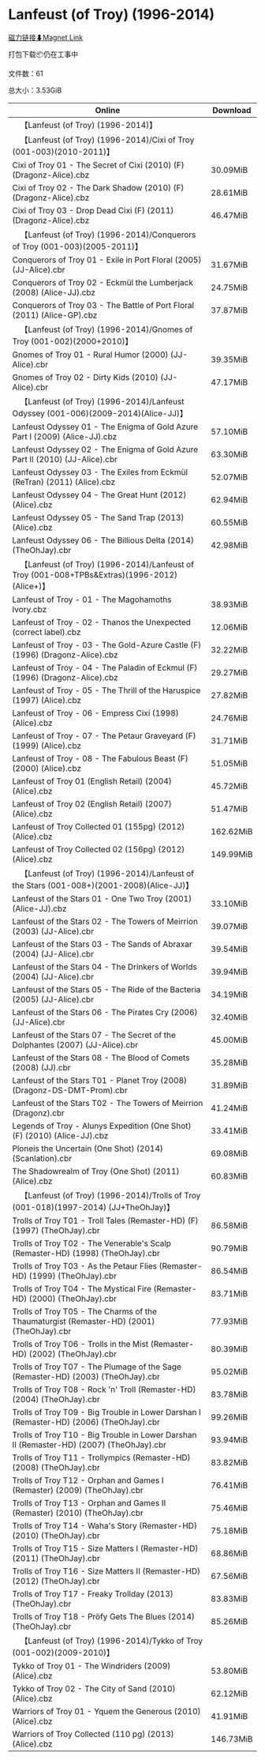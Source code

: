 # Lanfeust (of Troy) (1996-2014)

[磁力链接⬇Magnet Link](magnet:?xt=urn:btih:d8d4eab23e1d57f3faf2f7c664422974fa5276cb&dn=Lanfeust%20%28of%20Troy%29%20%281996-2014%29)

打包下载📦仍在工事中

文件数：61

总大小：3.53GiB

Online | Download
--- | ---
&emsp;【Lanfeust (of Troy) (1996-2014)】 | 
&emsp;【Lanfeust (of Troy) (1996-2014)/Cixi of Troy (001-003)(2010-2011)】 | 
Cixi of Troy 01 - The Secret of Cixi (2010) (F) (Dragonz-Alice).cbz | 30.09MiB
Cixi of Troy 02 - The Dark Shadow (2010) (F) (Dragonz-Alice).cbz | 28.61MiB
Cixi of Troy 03 - Drop Dead Cixi (F) (2011) (Dragonz-Alice).cbz | 46.47MiB
&emsp;【Lanfeust (of Troy) (1996-2014)/Conquerors of Troy (001-003)(2005-2011)】 | 
Conquerors of Troy 01 - Exile in Port Floral (2005) (JJ-Alice).cbr | 31.67MiB
Conquerors of Troy 02 - Eckmül the Lumberjack (2008) (Alice-JJ).cbz | 24.75MiB
Conquerors of Troy 03 - The Battle of Port Floral (2011) (Alice-GP).cbz | 37.87MiB
&emsp;【Lanfeust (of Troy) (1996-2014)/Gnomes of Troy (001-002)(2000+2010)】 | 
Gnomes of Troy 01 - Rural Humor (2000) (JJ-Alice).cbr | 39.35MiB
Gnomes of Troy 02 - Dirty Kids (2010) (JJ-Alice).cbr | 47.17MiB
&emsp;【Lanfeust (of Troy) (1996-2014)/Lanfeust Odyssey (001-006)(2009-2014)(Alice-JJ)】 | 
Lanfeust Odyssey 01 - The Enigma of Gold Azure Part I (2009) (Alice-JJ).cbz | 57.10MiB
Lanfeust Odyssey 02 - The Enigma of Gold Azure Part II (2010) (JJ-Alice).cbr | 63.30MiB
Lanfeust Odyssey 03 - The Exiles from Eckmül (ReTran) (2011) (Alice).cbz | 52.07MiB
Lanfeust Odyssey 04 - The Great Hunt (2012) (Alice).cbz | 62.94MiB
Lanfeust Odyssey 05 - The Sand Trap (2013) (Alice).cbz | 60.55MiB
Lanfeust Odyssey 06 - The Billious Delta (2014) (TheOhJay).cbr | 42.98MiB
&emsp;【Lanfeust (of Troy) (1996-2014)/Lanfeust of Troy (001-008+TPBs&Extras)(1996-2012)(Alice+)】 | 
Lanfeust of Troy - 01 - The Magohamoths Ivory.cbz | 38.93MiB
Lanfeust of Troy - 02 - Thanos the Unexpected (correct label).cbz | 12.06MiB
Lanfeust of Troy - 03 - The Gold-Azure Castle (F) (1996) (Dragonz-Alice).cbz | 32.22MiB
Lanfeust of Troy - 04 - The Paladin of Eckmul (F) (1996) (Dragonz-Alice).cbz | 29.27MiB
Lanfeust of Troy - 05 - The Thrill of the Haruspice (1997) (Alice).cbz | 27.82MiB
Lanfeust of Troy - 06 - Empress Cixi (1998) (Alice).cbz | 24.76MiB
Lanfeust of Troy - 07 - The Petaur Graveyard (F) (1999) (Alice).cbz | 31.71MiB
Lanfeust of Troy - 08 - The Fabulous Beast (F) (2000) (Alice).cbz | 51.05MiB
Lanfeust of Troy 01 (English Retail) (2004) (Alice).cbz | 45.72MiB
Lanfeust of Troy 02 (English Retail) (2007) (Alice).cbz | 51.47MiB
Lanfeust of Troy Collected 01 (155pg) (2012) (Alice).cbz | 162.62MiB
Lanfeust of Troy Collected 02 (156pg) (2012) (Alice).cbz | 149.99MiB
&emsp;【Lanfeust (of Troy) (1996-2014)/Lanfeust of the Stars (001-008+)(2001-2008)(Alice-JJ)】 | 
Lanfeust of the Stars 01 - One Two Troy (2001) (Alice-JJ).cbz | 33.10MiB
Lanfeust of the Stars 02 - The Towers of Meirrion (2003) (JJ-Alice).cbr | 39.07MiB
Lanfeust of the Stars 03 - The Sands of Abraxar (2004) (JJ-Alice).cbr | 39.54MiB
Lanfeust of the Stars 04 - The Drinkers of Worlds (2004) (JJ-Alice).cbr | 39.94MiB
Lanfeust of the Stars 05 - The Ride of the Bacteria (2005)  (JJ-Alice).cbr | 34.19MiB
Lanfeust of the Stars 06 - The Pirates Cry (2006)  (JJ-Alice).cbr | 32.40MiB
Lanfeust of the Stars 07 - The Secret of the Dolphantes (2007)  (JJ-Alice).cbr | 45.00MiB
Lanfeust of the Stars 08 - The Blood of Comets (2008) (JJ).cbr | 35.28MiB
Lanfeust of the Stars T01 - Planet Troy (2008) (Dragonz-DS-DMT-Prom).cbr | 31.89MiB
Lanfeust of the Stars T02 - The Towers of Meirrion (Dragonz).cbr | 41.24MiB
Legends of Troy - Alunys Expedition (One Shot) (F) (2010) (Alice-JJ).cbz | 33.41MiB
Ploneis the Uncertain (One Shot) (2014) (Scanlation).cbr | 69.08MiB
The Shadowrealm of Troy (One Shot) (2011) (Alice).cbz | 60.83MiB
&emsp;【Lanfeust (of Troy) (1996-2014)/Trolls of Troy (001-018)(1997-2014) (JJ+TheOhJay)】 | 
Trolls of Troy T01 - Troll Tales (Remaster-HD) (F) (1997) (TheOhJay).cbr | 86.58MiB
Trolls of Troy T02 - The Venerable's Scalp (Remaster-HD) (1998) (TheOhJay).cbr | 90.79MiB
Trolls of Troy T03 - As the Petaur Flies (Remaster-HD) (1999) (TheOhJay).cbr | 86.54MiB
Trolls of Troy T04 - The Mystical Fire (Remaster-HD) (2000) (TheOhJay).cbr | 83.71MiB
Trolls of Troy T05 - The Charms of the Thaumaturgist (Remaster-HD) (2001) (TheOhJay).cbr | 77.93MiB
Trolls of Troy T06 - Trolls in the Mist (Remaster-HD) (2002) (TheOhJay).cbr | 80.39MiB
Trolls of Troy T07 - The Plumage of the Sage (Remaster-HD) (2003) (TheOhJay).cbr | 95.02MiB
Trolls of Troy T08 - Rock 'n' Troll (Remaster-HD) (2004) (TheOhJay).cbr | 83.78MiB
Trolls of Troy T09 - Big Trouble in Lower Darshan I (Remaster-HD) (2006) (TheOhJay).cbr | 99.26MiB
Trolls of Troy T10 - Big Trouble in Lower Darshan II (Remaster-HD) (2007) (TheOhJay).cbr | 93.94MiB
Trolls of Troy T11 - Trollympics (Remaster-HD) (2008) (TheOhJay).cbr | 83.82MiB
Trolls of Troy T12 - Orphan and Games I (Remaster) (2009) (TheOhJay).cbr | 76.41MiB
Trolls of Troy T13 - Orphan and Games II (Remaster) (2010) (TheOhJay).cbr | 75.46MiB
Trolls of Troy T14 - Waha's Story (Remaster-HD) (2010) (TheOhJay).cbr | 75.18MiB
Trolls of Troy T15 - Size Matters I (Remaster-HD) (2011) (TheOhJay).cbr | 68.86MiB
Trolls of Troy T16 - Size Matters II (Remaster-HD) (2012) (TheOhJay).cbr | 67.56MiB
Trolls of Troy T17 - Freaky Trollday (2013) (TheOhJay).cbr | 83.83MiB
Trolls of Troy T18 - Pröfy Gets The Blues (2014) (TheOhJay).cbr | 85.26MiB
&emsp;【Lanfeust (of Troy) (1996-2014)/Tykko of Troy (001-002)(2009-2010)】 | 
Tykko of Troy 01 - The Windriders (2009) (Alice).cbz | 53.80MiB
Tykko of Troy 02 - The City of Sand (2010) (Alice).cbz | 62.12MiB
Warriors of Troy 01 - Yquem the Generous (2010) (Alice).cbz | 41.91MiB
Warriors of Troy Collected (110 pg) (2013) (Alice).cbz | 146.73MiB